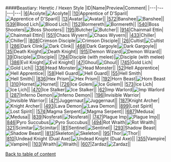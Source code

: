 ####Beastiary: Heretic / Hexen Style
|ID|Name|Preview|Comment|
|---|---|---|---|
|[6](https://github.com/alexey-lysiuk/Realm667-AAA-Cache/raw/master/0006.zip)|Acolyte|![Acolyte](http://www.realm667.com//images/content/repository/beastiary/Acolyte.png)||
|[10](https://github.com/alexey-lysiuk/Realm667-AAA-Cache/raw/master/0010.zip)|Apprentice of D'Sparil|![Apprentice of D'Sparil](http://www.realm667.com//images/content/repository/beastiary/ApprenticeOfDsparil.png)||
|[13](https://github.com/alexey-lysiuk/Realm667-AAA-Cache/raw/master/0013.zip)|Avatar|![Avatar](http://www.realm667.com//images/content/repository/beastiary/Avatar.png)||
|[572](https://github.com/alexey-lysiuk/Realm667-AAA-Cache/raw/master/0572.zip)|Banshee|![Banshee](http://www.realm667.com//images/content/repository/beastiary/Banshee.png)||
|[539](https://github.com/alexey-lysiuk/Realm667-AAA-Cache/raw/master/0539.zip)|Blood Lich|![Blood Lich](http://www.realm667.com//images/content/repository/beastiary/BloodLich.png)||
|[152](https://github.com/alexey-lysiuk/Realm667-AAA-Cache/raw/master/0152.zip)|Bormereth|![Bormereth](http://www.realm667.com//images/content/repository/beastiary/Bormereth.png)||
|[540](https://github.com/alexey-lysiuk/Realm667-AAA-Cache/raw/master/0540.zip)|Boss Shooters|![Boss Shooters](http://www.realm667.com//images/content/repository/beastiary/BossShooters.png)||
|[195](https://github.com/alexey-lysiuk/Realm667-AAA-Cache/raw/master/0195.zip)|Butcher|![Butcher](http://www.realm667.com//images/content/repository/beastiary/Butcher.png)||
|[914](https://github.com/alexey-lysiuk/Realm667-AAA-Cache/raw/master/0914.zip)|Chainmail Ettin|![Chainmail Ettin](http://www.realm667.com//images/content/repository/beastiary/ChainmailEttin.png)||
|[551](https://github.com/alexey-lysiuk/Realm667-AAA-Cache/raw/master/0551.zip)|Chaos Wyvern|![Chaos Wyvern](http://www.realm667.com//images/content/repository/beastiary/ChaosWyvern.png)||
|[433](https://github.com/alexey-lysiuk/Realm667-AAA-Cache/raw/master/0433.zip)|Chiller|![Chiller](http://www.realm667.com//images/content/repository/beastiary/Chiller.png)||
|[808](https://github.com/alexey-lysiuk/Realm667-AAA-Cache/raw/master/0808.zip)|Crimson Disciple|![Crimson Disciple](http://www.realm667.com//images/content/repository/beastiary/CrimsonDisciple.png)||
|[26](https://github.com/alexey-lysiuk/Realm667-AAA-Cache/raw/master/0026.zip)|Cultist|![Cultist](http://www.realm667.com//images/content/repository/beastiary/Cultist.png)||
|[286](https://github.com/alexey-lysiuk/Realm667-AAA-Cache/raw/master/0286.zip)|Dark Clink|![Dark Clink](http://www.realm667.com//images/content/repository/beastiary/DarkClink.png)||
|[468](https://github.com/alexey-lysiuk/Realm667-AAA-Cache/raw/master/0468.zip)|Dark Gargoyle|![Dark Gargoyle](http://www.realm667.com//images/content/repository/beastiary/DarkGargoyle.png)||
|[35](https://github.com/alexey-lysiuk/Realm667-AAA-Cache/raw/master/0035.zip)|Death Knight|![Death Knight](http://www.realm667.com//images/content/repository/beastiary/DeathKnight.png)||
|[915](https://github.com/alexey-lysiuk/Realm667-AAA-Cache/raw/master/0915.zip)|Demon Wizard|![Demon Wizard](http://www.realm667.com//images/content/repository/beastiary/DemonWizard.png)||
|[39](https://github.com/alexey-lysiuk/Realm667-AAA-Cache/raw/master/0039.zip)|Disciple|![Disciple](http://www.realm667.com//images/content/repository/beastiary/Disciple.png)||
|[794](https://github.com/alexey-lysiuk/Realm667-AAA-Cache/raw/master/0794.zip)|Disciple (with melee)|![Disciple (with melee)](http://www.realm667.com//images/content/repository/beastiary/MeleeDisciple.png)||
|[386](https://github.com/alexey-lysiuk/Realm667-AAA-Cache/raw/master/0386.zip)|Evil Knight|![Evil Knight](http://www.realm667.com//images/content/repository/beastiary/EvilKnight.png)||
|[47](https://github.com/alexey-lysiuk/Realm667-AAA-Cache/raw/master/0047.zip)|Ghoul|![Ghoul](http://www.realm667.com//images/content/repository/beastiary/Ghoul.png)||
|[745](https://github.com/alexey-lysiuk/Realm667-AAA-Cache/raw/master/0745.zip)|Gold Lich|![Gold Lich](http://www.realm667.com//images/content/repository/beastiary/GoldLich.png)||
|[336](https://github.com/alexey-lysiuk/Realm667-AAA-Cache/raw/master/0336.zip)|Head Monster|![Head Monster](http://www.realm667.com//images/content/repository/beastiary/HeadMonster.png)||
|[52](https://github.com/alexey-lysiuk/Realm667-AAA-Cache/raw/master/0052.zip)|Hell Apprentice|![Hell Apprentice](http://www.realm667.com//images/content/repository/beastiary/HellApprentice.png)||
|[58](https://github.com/alexey-lysiuk/Realm667-AAA-Cache/raw/master/0058.zip)|Hell Guard|![Hell Guard](http://www.realm667.com//images/content/repository/beastiary/HellsGuard.png)||
|[55](https://github.com/alexey-lysiuk/Realm667-AAA-Cache/raw/master/0055.zip)|Hell Smith|![Hell Smith](http://www.realm667.com//images/content/repository/beastiary/HellSmith.png)||
|[836](https://github.com/alexey-lysiuk/Realm667-AAA-Cache/raw/master/0836.zip)|Hex Prism|![Hex Prism](http://www.realm667.com//images/content/repository/beastiary/HexPrism.png)||
|[192](https://github.com/alexey-lysiuk/Realm667-AAA-Cache/raw/master/0192.zip)|Horn Beast|![Horn Beast](http://www.realm667.com//images/content/repository/beastiary/HornBeast.png)||
|[310](https://github.com/alexey-lysiuk/Realm667-AAA-Cache/raw/master/0310.zip)|Hornet|![Hornet](http://www.realm667.com//images/content/repository/beastiary/Hornet.png)||
|[726](https://github.com/alexey-lysiuk/Realm667-AAA-Cache/raw/master/0726.zip)|Ice Golem|![Ice Golem](http://www.realm667.com//images/content/repository/beastiary/IceGolem.png)||
|[573](https://github.com/alexey-lysiuk/Realm667-AAA-Cache/raw/master/0573.zip)|Ice Lich|![Ice Lich](http://www.realm667.com//images/content/repository/beastiary/IceLich.png)||
|[470](https://github.com/alexey-lysiuk/Realm667-AAA-Cache/raw/master/0470.zip)|Ice Stalker|![Ice Stalker](http://www.realm667.com//images/content/repository/beastiary/IceStalker.png)||
|[62](https://github.com/alexey-lysiuk/Realm667-AAA-Cache/raw/master/0062.zip)|Imp Warlord|![Imp Warlord](http://www.realm667.com//images/content/repository/beastiary/ImpWarlord.png)||
|[287](https://github.com/alexey-lysiuk/Realm667-AAA-Cache/raw/master/0287.zip)|Inferno Demon|![Inferno Demon](http://www.realm667.com//images/content/repository/beastiary/InfernoDemon.png)||
|[196](https://github.com/alexey-lysiuk/Realm667-AAA-Cache/raw/master/0196.zip)|Invisible Warrior|![Invisible Warrior](http://www.realm667.com//images/content/repository/beastiary/InvisibleWarrior.png)||
|[471](https://github.com/alexey-lysiuk/Realm667-AAA-Cache/raw/master/0471.zip)|Juggernaut|![Juggernaut](http://www.realm667.com//images/content/repository/beastiary/Juggernaught.png)||
|[187](https://github.com/alexey-lysiuk/Realm667-AAA-Cache/raw/master/0187.zip)|Knight Archer|![Knight Archer](http://www.realm667.com//images/content/repository/beastiary/KnightArcher.png)||
|[493](https://github.com/alexey-lysiuk/Realm667-AAA-Cache/raw/master/0493.zip)|Lava Demon|![Lava Demon](http://www.realm667.com//images/content/repository/beastiary/LavaDemon.png)||
|[899](https://github.com/alexey-lysiuk/Realm667-AAA-Cache/raw/master/0899.zip)|Lost Spirit|![Lost Spirit](http://www.realm667.com//images/content/repository/beastiary/LostSpirit.png)||
|[574](https://github.com/alexey-lysiuk/Realm667-AAA-Cache/raw/master/0574.zip)|Magma Serpent|![Magma Serpent](http://www.realm667.com//images/content/repository/beastiary/MagmaSerpent.png)||
|[687](https://github.com/alexey-lysiuk/Realm667-AAA-Cache/raw/master/0687.zip)|Medusa|![Medusa](http://www.realm667.com//images/content/repository/beastiary/Medusa.png)||
|[839](https://github.com/alexey-lysiuk/Realm667-AAA-Cache/raw/master/0839.zip)|Nosferati|![Nosferati](http://www.realm667.com//images/content/repository/beastiary/Nosferati.png)||
|[747](https://github.com/alexey-lysiuk/Realm667-AAA-Cache/raw/master/0747.zip)|Plague Imp|![Plague Imp](http://www.realm667.com//images/content/repository/beastiary/PlagueImp.png)||
|[846](https://github.com/alexey-lysiuk/Realm667-AAA-Cache/raw/master/0846.zip)|Pyro Succubus|![Pyro Succubus](http://www.realm667.com//images/content/repository/beastiary/PyroSuccubus.png)||
|[494](https://github.com/alexey-lysiuk/Realm667-AAA-Cache/raw/master/0494.zip)|Rot Wraith|![Rot Wraith](http://www.realm667.com//images/content/repository/beastiary/RotWraith.png)||
|[321](https://github.com/alexey-lysiuk/Realm667-AAA-Cache/raw/master/0321.zip)|Scimitar|![Scimitar](http://www.realm667.com//images/content/repository/beastiary/Scimitar.png)||
|[81](https://github.com/alexey-lysiuk/Realm667-AAA-Cache/raw/master/0081.zip)|Sentinel|![Sentinel](http://www.realm667.com//images/content/repository/beastiary/Sentinel.png)||
|[293](https://github.com/alexey-lysiuk/Realm667-AAA-Cache/raw/master/0293.zip)|Shadow Beast|![Shadow Beast](http://www.realm667.com//images/content/repository/beastiary/ShadowBeast.png)||
|[813](https://github.com/alexey-lysiuk/Realm667-AAA-Cache/raw/master/0813.zip)|Skeleton|![Skeleton](http://www.realm667.com//images/content/repository/beastiary/Skeleton.png)||
|[95](https://github.com/alexey-lysiuk/Realm667-AAA-Cache/raw/master/0095.zip)|Thor|![Thor](http://www.realm667.com//images/content/repository/beastiary/Thor.png)||
|[810](https://github.com/alexey-lysiuk/Realm667-AAA-Cache/raw/master/0810.zip)|Undead Knight (Dual Axe)|![Undead Knight (Dual Axe)](http://www.realm667.com//images/content/repository/beastiary/DualAxeWieldingUndeadKnight.png)||
|[355](https://github.com/alexey-lysiuk/Realm667-AAA-Cache/raw/master/0355.zip)|Vampire|![Vampire](http://www.realm667.com//images/content/repository/beastiary/Vampire.png)||
|[103](https://github.com/alexey-lysiuk/Realm667-AAA-Cache/raw/master/0103.zip)|Wraith|![Wraith](http://www.realm667.com//images/content/repository/beastiary/Wraith.png)||
|[607](https://github.com/alexey-lysiuk/Realm667-AAA-Cache/raw/master/0607.zip)|Zardaz|![Zardaz](http://www.realm667.com//images/content/repository/beastiary/Zardaz.png)||

[Back to table of content](../readme.md)
